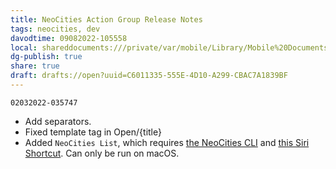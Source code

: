 ```yaml
---
title: NeoCities Action Group Release Notes
tags: neocities, dev
davodtime: 09082022-105558
local: shareddocuments:///private/var/mobile/Library/Mobile%20Documents/iCloud~md~obsidian/Documents/OBSHIDDIAN/drafts/C6011335-555E-4D10-A299-CBAC7A1839BF.md
dg-publish: true
share: true
draft: drafts://open?uuid=C6011335-555E-4D10-A299-CBAC7A1839BF
---
```


`02032022-035747`
- Add separators.
- Fixed template tag in Open/{title}
- Added `NeoCities List`, which requires [the NeoCities CLI](https://neocities.org/cli) and [this Siri Shortcut](https://www.icloud.com/shortcuts/2fd3a863343246f88a09f0c7749a1c94). Can only be run on macOS.